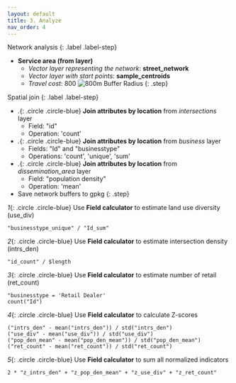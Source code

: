 ```yaml
---
layout: default
title: 3. Analyze
nav_order: 4
---
```


Network analysis
{: .label .label-step}
- <b>Service area (from layer)</b>
  * <em>Vector layer representing the network</em>: <b>street_network</b>
  * <em>Vector layer with start points</em>: <b>sample_centroids</b>
  * <em>Travel cost</em>: 800
![800m Buffer Radius](https://github.com/ubc-library-rc/qgis-walkability/blob/master/images/map_buffers.png?raw=true)
{: .step}

Spatial join
{: .label .label-step}
- *.*{: .circle .circle-blue} <b>Join attributes by location</b> from <i>intersections</i> layer
  * Field: "id"
  * Operation: 'count'
- *.*{: .circle .circle-blue} <b>Join attributes by location</b> from <i>business</i> layer
  * Fields: "Id" and "businesstype"
  * Operations: 'count', 'unique', 'sum'
- *.*{: .circle .circle-blue} <b>Join attributes by location</b> from <i>dissemination_area</i> layer
  * Field: "population density"
  * Operation: 'mean'
- Save network buffers to gpkg
{: .step}


*1*{: .circle .circle-blue} Use <b>Field calculator</b> to estimate land use diversity (use_div)
  ```
  "businesstype_unique" / "Id_sum"
  ```
*2*{: .circle .circle-blue} Use <b>Field calculator</b> to estimate intersection density (intrs_den)
  ```
  "id_count" / $length
  ```
*3*{: .circle .circle-blue} Use <b>Field calculator</b> to estimate number of retail (ret_count)
  ```
  "businesstype = 'Retail Dealer'
  count("Id")
  ```
*4*{: .circle .circle-blue} Use <b>Field calculator</b> to calculate Z-scores
  ```
  ("intrs_den" - mean("intrs_den")) / std("intrs_den")
  ("use_div" - mean("use_div")) / std("use_div")
  ("pop_den_mean" - mean("pop_den_mean")) / std("pop_den_mean")
  ("ret_count" - mean("ret_count")) / std("ret_count")
  ```
*5*{: .circle .circle-blue} Use <b>Field calculator</b> to sum all normalized indicators
  ```
  2 * "z_intrs_den" + "z_pop_den_mean" + "z_use_div" + "z_ret_count"
  ```
